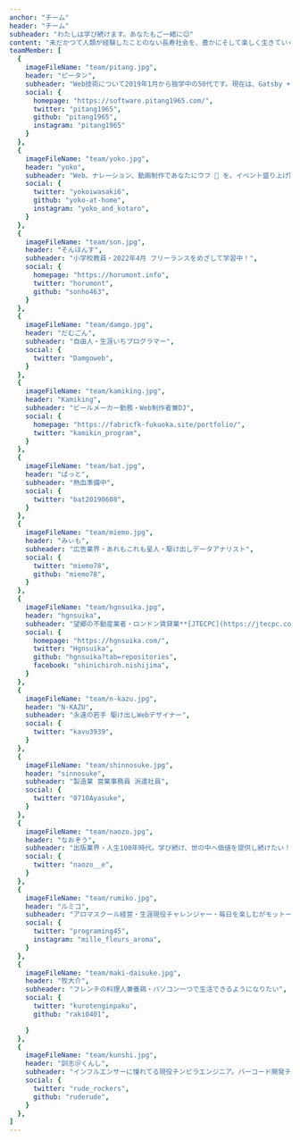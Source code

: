 ```yaml
---
anchor: "チーム"
header: "チーム"
subheader: "わたしは学び続けます。あなたもご一緒に😊"
content: "未だかつて人類が経験したことのない長寿社会を、豊かにそして楽しく生きていくために、わたしは学び続けます。あなたもご一緒に😊✨"
teamMember: [
  {
    imageFileName: "team/pitang.jpg",
    header: "ピータン",
    subheader: "Web技術について2019年1月から独学中の50代です。現在は、Gatsby + Shopify, Next.js を学習中",
    social: {
      homepage: "https://software.pitang1965.com/",
      twitter: "pitang1965",
      github: "pitang1965",
      instagram: "pitang1965"
    }
  },
  {
    imageFileName: "team/yoko.jpg",
    header: "yoko",
    subheader: "Web、ナレーション、動画制作であなたにウフ 💓 を。イベント盛り上げ隊！元産業翻訳者",
    social: {
      twitter: "yokoiwasaki6",
      github: "yoko-at-home",
      instagram: "yoko_and_kotaro",
    }
  },
  {
    imageFileName: "team/son.jpg",
    header: "そんほんす",
    subheader: "小学校教員・2022年4月 フリーランスをめざして学習中！",
    social: {
      homepage: "https://horumont.info",
      twitter: "horumont",
      github: "sonho463",
    }
  },
  {
    imageFileName: "team/damgo.jpg",
    header: "だむごん",
    subheader: "自由人・生涯いちプログラマー",
    social: {
      twitter: "Damgoweb",
    }
  },
  {
    imageFileName: "team/kamiking.jpg",
    header: "Kamiking",
    subheader: "ビールメーカー勤務・Web制作者兼DJ",
    social: {
      homepage: "https://fabricfk-fukuoka.site/portfolio/",
      twitter: "kamikin_program",
    }
  },
  {
    imageFileName: "team/bat.jpg",
    header: "ばっと",
    subheader: "熱血準備中",
    social: {
      twitter: "bat20190608",
    }
  },
  {
    imageFileName: "team/miemo.jpg",
    header: "みぃも",
    subheader: "広告業界・あれもこれも星人・駆け出しデータアナリスト",
    social: {
      twitter: "miemo78",
      github: "miemo78",
    }
  },
  {
    imageFileName: "team/hgnsuika.jpg",
    header: "hgnsuika",
    subheader: "望郷の不動産業者・ロンドン賃貸業**[JTECPC](https://jtecpc.co.uk/)**。Shopify デベロッパーになりたい！",
    social: {
      homepage: "https://hgnsuika.com/",
      twitter: "Hgnsuika",
      github: "hgnsuika?tab=repositories",
      facebook: "shinichiroh.nishijima",
    }
  },
  {
    imageFileName: "team/n-kazu.jpg",
    header: "N-KAZU",
    subheader: "永遠の若手 駆け出しWebデザイナー",
    social: {
      twitter: "kavu3939",
    }
  },
  {
    imageFileName: "team/shinnosuke.jpg",
    header: "sinnosuke",
    subheader: "製造業 営業事務員 派遣社員",
    social: {
      twitter: "0710Ayasuke",
    }
  },
  {
    imageFileName: "team/naozo.jpg",
    header: "なおぞう",
    subheader: "出版業界・人生100年時代。学び続け、世の中へ価値を提供し続けたい！",
    social: {
      twitter: "naozo__e",
    }
  },
  {
    imageFileName: "team/rumiko.jpg",
    header: "ルミコ",
    subheader: "アロマスクール経営・生涯現役チャレンジャー・毎日を楽しむがモットー",
    social: {
      twitter: "programing45",
      instagram: "mille_fleurs_aroma",
    }
  },
  {
    imageFileName: "team/maki-daisuke.jpg",
    header: "牧大介",
    subheader: "フレンチの料理人兼養鶏・パソコン一つで生活できるようになりたい",
    social: {
      twitter: "kurotenginpaku",
      github: "raki0401",

    }
  },
  {
    imageFileName: "team/kunshi.jpg",
    header: "訓志＠くんし",
    subheader: "インフルエンサーに憧れてる現役チンピラエンジニア。バーコード開発チームと業務と勉強の日々！IT業界のすごい人たちゲストに呼んじゃう**[YouTube](https://www.youtube.com/channel/UC7bRd41pMj_1QrtJ-2U7QcA)**を公開していますのでぜひ！",
    social: {
      twitter: "rude_rockers",
      github: "ruderude",
    }
  },
]
---
```

